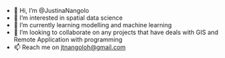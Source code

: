 - 👋 Hi, I’m @JustinaNangolo
- 👀 I’m interested in spatial data science
- 🌱 I’m currently learning modelling and machine learning
- 💞️ I’m looking to collaborate on any projects that have deals with GIS and Remote Application with programming
- 📫  Reach me on jtnangoloh@gmail.com


<!---
JustinaNangolo/JustinaNangolo is a ✨ special ✨ repository because its `README.md` (this file) appears on your GitHub profile.
You can click the Preview link to take a look at your changes.
--->
